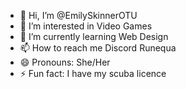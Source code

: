 - 👋 Hi, I’m @EmilySkinnerOTU
- 👀 I’m interested in Video Games
- 🌱 I’m currently learning Web Design
- 📫 How to reach me Discord Runequa
- 😄 Pronouns: She/Her
- ⚡ Fun fact: I have my scuba licence

<!---
EmilySkinnerOTU/EmilySkinnerOTU is a ✨ special ✨ repository because its `README.md` (this file) appears on your GitHub profile.
You can click the Preview link to take a look at your changes.
--->
